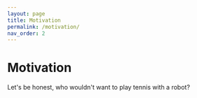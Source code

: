 ```yaml
---
layout: page
title: Motivation
permalink: /motivation/
nav_order: 2
---
```


# Motivation

Let's be honest, who wouldn't want to play tennis with a robot? 